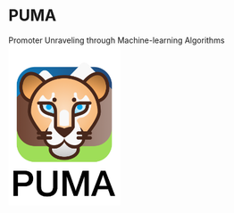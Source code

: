 # PUMA
Promoter Unraveling through Machine-learning Algorithms
<img src="https://raw.githubusercontent.com/CarolusVitalis/PUMA/beta/Images/PUMA_Logo.png" alt="PUMA Logo" width="200"/>

